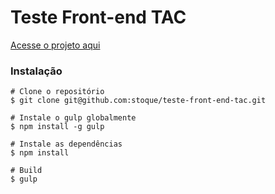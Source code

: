 # Teste Front-end TAC

[Acesse o projeto aqui](https://lucastoque.com/teste-front-end-tac/)

### Instalação

```
# Clone o repositório
$ git clone git@github.com:stoque/teste-front-end-tac.git

# Instale o gulp globalmente
$ npm install -g gulp

# Instale as dependências
$ npm install

# Build
$ gulp
```
